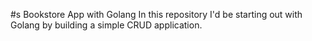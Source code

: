 #s Bookstore App with Golang
In this repository I'd be starting out with Golang by building a simple CRUD application.